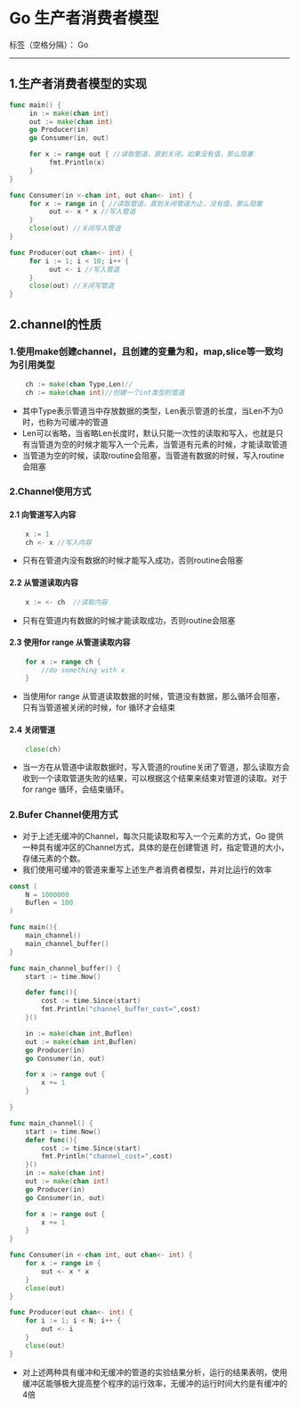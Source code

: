# Go 生产者消费者模型 

标签（空格分隔）： Go

---

## 1.生产者消费者模型的实现

```go
func main() {
     in := make(chan int)
     out := make(chan int)
     go Producer(in)
     go Consumer(in, out)

     for x := range out { //读取管道，直到关闭，如果没有值，那么阻塞
          fmt.Println(x)
     }
}

func Consumer(in <-chan int, out chan<- int) {
     for x := range in { //读取管道，直到关闭管道为止，没有值，那么阻塞
          out <- x * x //写入管道
     }
     close(out) //关闭写入管道
}

func Producer(out chan<- int) {
     for i := 1; i < 10; i++ {
          out <- i //写入管道
     }
     close(out) //关闭写管道
}

```

## 2.channel的性质

### 1.使用make创建channel，且创建的变量为和，map,slice等一致均为引用类型

``` go
    ch := make(chan Type,Len)//
    ch := make(chan int)//创建一个int类型的管道
```
- 其中Type表示管道当中存放数据的类型，Len表示管道的长度，当Len不为0时，也称为可缓冲的管道
- Len可以省略，当省略Len长度时，默认只能一次性的读取和写入，也就是只有当管道为空的时候才能写入一个元素，当管道有元素的时候，才能读取管道
- 当管道为空的时候，读取routine会阻塞，当管道有数据的时候，写入routine会阻塞



### 2.Channel使用方式

#### 2.1 向管道写入内容

```go
    x := 1
    ch <- x //写入内容
```
- 只有在管道内没有数据的时候才能写入成功，否则routine会阻塞

#### 2.2 从管道读取内容

```go
    x := <- ch  //读取内容
```
- 只有在管道内有数据的时候才能读取成功，否则routine会阻塞

#### 2.3 使用for range 从管道读取内容
```go
    for x := range ch {
        //do something with x
    }
```
- 当使用for range 从管道读取数据的时候，管道没有数据，那么循环会阻塞，只有当管道被关闭的时候，for 循环才会结束

#### 2.4 关闭管道
```go
    close(ch)
```
- 当一方在从管道中读取数据时，写入管道的routine关闭了管道，那么读取方会收到一个读取管道失败的结果，可以根据这个结果来结束对管道的读取。对于for range 循环，会结束循环。

### 2.Bufer Channel使用方式
- 对于上述无缓冲的Channel，每次只能读取和写入一个元素的方式，Go 提供一种具有缓冲区的Channel方式，具体的是在创建管道 时，指定管道的大小，存储元素的个数。
- 我们使用可缓冲的管道来重写上述生产者消费者模型，并对比运行的效率

```go
const (
	N = 1000000
	Buflen = 100
)

func main(){
	main_channel()
	main_channel_buffer()
}

func main_channel_buffer() {
	start := time.Now()

	defer func(){
		cost := time.Since(start)
		fmt.Println("channel_buffer_cost=",cost)
	}()

	in := make(chan int,Buflen)
	out := make(chan int,Buflen)
	go Producer(in)
	go Consumer(in, out)

	for x := range out {
		x += 1
	}

}

func main_channel() {
	start := time.Now()
	defer func(){
		cost := time.Since(start)
		fmt.Println("channel_cost=",cost)
	}()
	in := make(chan int)
	out := make(chan int)
	go Producer(in)
	go Consumer(in, out)

	for x := range out {
		x += 1
	}
}

func Consumer(in <-chan int, out chan<- int) {
	for x := range in {
		out <- x * x
	}
	close(out)
}

func Producer(out chan<- int) {
	for i := 1; i < N; i++ {
		out <- i
	}
	close(out)
}
```
- 对上述两种具有缓冲和无缓冲的管道的实验结果分析，运行的结果表明，使用缓冲区能够极大提高整个程序的运行效率，无缓冲的运行时间大约是有缓冲的4倍